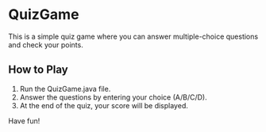 # QuizGame
This is a simple quiz game where you can answer multiple-choice questions and check your points.

## How to Play

1. Run the QuizGame.java file.
2. Answer the questions by entering your choice (A/B/C/D).
3. At the end of the quiz, your score will be displayed.

Have fun!
